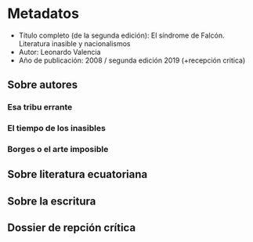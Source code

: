 # Metadatos
- Título completo (de la segunda edición): El síndrome de Falcón. Literatura inasible y nacionalismos
- Autor: Leonardo Valencia
- Año de publicación: 2008 / segunda edición 2019 (+recepción critica)

## Sobre autores
### Esa tribu errante
### El tiempo de los inasibles
### Borges o el arte imposible


## Sobre literatura ecuatoriana

## Sobre la escritura

## Dossier de repción crítica

